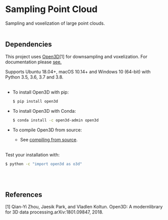 # Sampling Point Cloud
Sampling and voxelization of large point clouds.
<br><br>

## Dependencies
This project uses [Open3D](https://github.com/intel-isl/Open3D/)[1] for downsampling and voxelization.
For documentation please [see.](http://www.open3d.org/docs/release/)

Supports Ubuntu 18.04+, macOS 10.14+ and
Windows 10 (64-bit) with Python 3.5, 3.6, 3.7 and 3.8.
<br><br>

* To install Open3D with pip:

    ```bash
    $ pip install open3d
    ```


* To install Open3D with Conda:

    ```bash
    $ conda install -c open3d-admin open3d
    ```
    
    
* To compile Open3D from source:
    * See [compiling from source](http://www.open3d.org/docs/release/compilation.html).
<br><br>

Test your installation with:

```bash
$ python -c "import open3d as o3d"
```
<br><br>

## References
[1] Qian-Yi Zhou, Jaesik Park, and Vladlen Koltun. Open3D: A modernlibrary for 3D data processing.arXiv:1801.09847, 2018.
